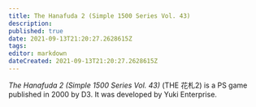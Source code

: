 ```yaml
---
title: The Hanafuda 2 (Simple 1500 Series Vol. 43)
description: 
published: true
date: 2021-09-13T21:20:27.2628615Z 
tags: 
editor: markdown
dateCreated: 2021-09-13T21:20:27.2628615Z
---
```

_The Hanafuda 2 (Simple 1500 Series Vol. 43)_ (<span lang='ja'>THE 花札2</span>) is a PS game published in 2000 by D3.
It was developed by Yuki Enterprise.
